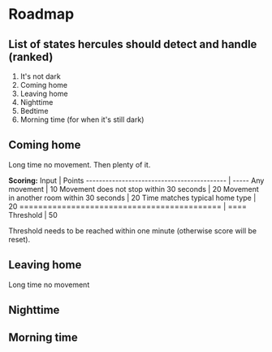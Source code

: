 # Roadmap
## List of states hercules should detect and handle (ranked)
1. It's not dark
1. Coming home
1. Leaving home
1. Nighttime
1. Bedtime
1. Morning time (for when it's still dark)

## Coming home
Long time no movement. Then plenty of it.

**Scoring:**
Input                                       | Points
------------------------------------------- | -----
Any movement                                | 10
Movement does not stop within 30 seconds    | 20
Movement in another room within 30 seconds  | 20
Time matches typical home type              | 20
=========================================== | ====
Threshold                                   | 50

Threshold needs to be reached within one minute (otherwise score will be reset).

## Leaving home
Long time no movement

## Nighttime

## Morning time
